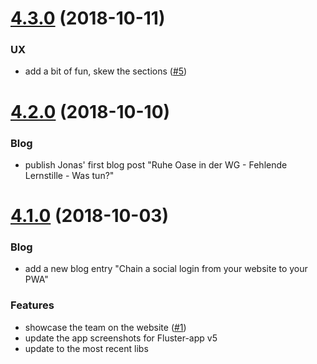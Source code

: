 <a name="4.3.0"></a>
# [4.3.0](https://github.com/fluster/fluster-website/compare/v4.2.0...v4.3.0) (2018-10-11)

### UX

* add a bit of fun, skew the sections ([#5](https://github.com/fluster/fluster-website/issues/5))

<a name="4.2.0"></a>
# [4.2.0](https://github.com/fluster/fluster-website/compare/v4.1.0...v4.2.0) (2018-10-10)

### Blog

* publish Jonas' first blog post "Ruhe Oase in der WG - Fehlende Lernstille - Was tun?"

<a name="4.1.0"></a>
# [4.1.0](https://github.com/fluster/fluster-website/compare/v4.0.0...v4.1.0) (2018-10-03)

### Blog

* add a new blog entry "Chain a social login from your website to your PWA"

### Features

* showcase the team on the website ([#1](https://github.com/fluster/fluster-website/issues/1))
* update the app screenshots for Fluster-app v5
* update to the most recent libs